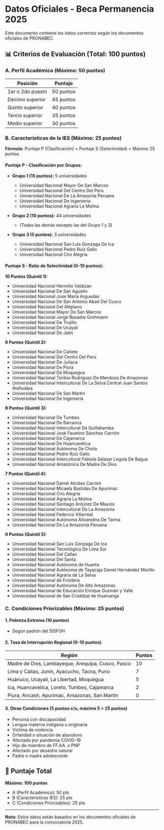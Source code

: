 # Datos Oficiales - Beca Permanencia 2025

Este documento contiene los datos correctos según los documentos oficiales de PRONABEC.

## 📊 Criterios de Evaluación (Total: 100 puntos)

### A. Perfil Académico (Máximo: 50 puntos)

| Posición | Puntaje |
|----------|---------|
| 1er o 2do puesto | 50 puntos |
| Décimo superior | 45 puntos |
| Quinto superior | 40 puntos |
| Tercio superior | 35 puntos |
| Medio superior | 30 puntos |

### B. Características de la IES (Máximo: 25 puntos)

**Fórmula:** Puntaje P (Clasificación) + Puntaje S (Selectividad) = Máximo 25 puntos

#### Puntaje P - Clasificación por Grupos:

- **Grupo 1 (15 puntos):** 5 universidades
  - Universidad Nacional Mayor De San Marcos
  - Universidad Nacional Del Centro Del Peru
  - Universidad Nacional De La Amazonia Peruana
  - Universidad Nacional De Ingenieria
  - Universidad Nacional Agraria La Molina

- **Grupo 2 (10 puntos):** 44 universidades
  - (Todas las demás excepto las del Grupo 1 y 3)

- **Grupo 3 (5 puntos):** 3 universidades
  - Universidad Nacional San Luis Gonzaga De Ica
  - Universidad Nacional Pedro Ruiz Gallo
  - Universidad Nacional Ciro Alegria

#### Puntaje S - Ratio de Selectividad (0-10 puntos):

**10 Puntos (Quintil 1):**
- Universidad Nacional Hermilio Valdizan
- Universidad Nacional De San Agustín
- Universidad Nacional Jose Maria Arguedas
- Universidad Nacional De San Antonio Abad Del Cusco
- Universidad Nacional Del Altiplano
- Universidad Nacional Mayor De San Marcos
- Universidad Nacional Jorge Basadre Grohmann
- Universidad Nacional De Trujillo
- Universidad Nacional De Ucayali
- Universidad Nacional De Jaén

**9 Puntos (Quintil 2):**
- Universidad Nacional De Cañete
- Universidad Nacional Del Centro Del Perú
- Universidad Nacional De Juliaca
- Universidad Nacional De Piura
- Universidad Nacional De Moquegua
- Universidad Nacional Toribio Rodríguez De Mendoza De Amazonas
- Universidad Nacional Intercultural De La Selva Central Juan Santos Atahualpa
- Universidad Nacional De San Martín
- Universidad Nacional De Ingeniería

**8 Puntos (Quintil 3):**
- Universidad Nacional De Tumbes
- Universidad Nacional De Barranca
- Universidad Nacional Intercultural De Quillabamba
- Universidad Nacional José Faustino Sánchez Carrión
- Universidad Nacional De Cajamarca
- Universidad Nacional De Huancavelica
- Universidad Nacional Autónoma De Chota
- Universidad Nacional Pedro Ruíz Gallo
- Universidad Nacional Intercultural Fabiola Salazar Leguía De Bagua
- Universidad Nacional Amazónica De Madre De Dios

**7 Puntos (Quintil 4):**
- Universidad Nacional Daniel Alcides Carrión
- Universidad Nacional Micaela Bastidas De Apurimac
- Universidad Nacional Ciro Alegría
- Universidad Nacional Agraria La Molina
- Universidad Nacional Santiago Antúnez De Mayolo
- Universidad Nacional Intercultural De La Amazonia
- Universidad Nacional Federico Villarreal
- Universidad Nacional Autónoma Altoandina De Tarma
- Universidad Nacional De La Amazonía Peruana

**0 Puntos (Quintil 5):**
- Universidad Nacional San Luis Gonzaga De Ica
- Universidad Nacional Tecnológica De Lima Sur
- Universidad Nacional Del Callao
- Universidad Nacional Del Santa
- Universidad Nacional Autónoma de Huanta
- Universidad Nacional Autónoma de Tayacaja Daniel Hernández Morillo
- Universidad Nacional Agraria de La Selva
- Universidad Nacional de Frontera
- Universidad Nacional Autónoma De Alto Amazonas
- Universidad Nacional de Educación Enrique Guzmán y Valle
- Universidad Nacional de San Cristóbal de Huamanga

### C. Condiciones Priorizables (Máximo: 25 puntos)

#### 1. Pobreza Extrema (10 puntos)
- Según padrón del SISFOH

#### 2. Tasa de Interrupción Regional (0-10 puntos)

| Región | Puntos |
|--------|--------|
| Madre de Dios, Lambayeque, Arequipa, Cusco, Pasco | 10 |
| Lima y Callao, Junín, Ayacucho, Tacna, Puno | 7 |
| Huánuco, Ucayali, La Libertad, Moquegua | 5 |
| Ica, Huancavelica, Loreto, Tumbes, Cajamarca | 2 |
| Piura, Ancash, Apurímac, Amazonas, San Martín | 0 |

#### 3. Otras Condiciones (5 puntos c/u, máximo 5 = 25 puntos)
- Persona con discapacidad
- Lengua materna indígena u originaria
- Víctima de violencia
- Orfandad o situación de abandono
- Afectado por pandemia COVID-19
- Hijo de miembro de FF.AA. o PNP
- Afectado por desastre natural
- Padre o madre adolescente

## 🎯 Puntaje Total

**Máximo: 100 puntos**
- A (Perfil Académico): 50 pts
- B (Características IES): 25 pts
- C (Condiciones Priorizables): 25 pts

---

**Nota:** Estos datos están basados en los documentos oficiales de PRONABEC para la convocatoria 2025.
